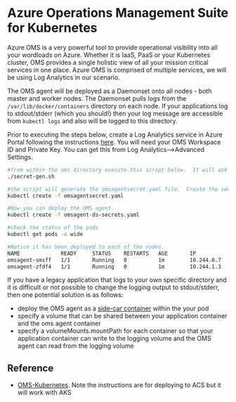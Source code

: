 # Azure Operations Management Suite for Kubernetes #

Azure OMS is a very powerful tool to provide operational visibility into all your wordloads on Azure.  Whether it is IaaS, PaaS or your Kubernetes cluster, OMS provides a single holistic view of all your mission critical services in one place.  Azure OMS is comprised of multiple services, we will be using Log Analytics in our scenario.

The OMS agent will be deployed as a Daemonset onto all nodes - both master and worker nodes.  The Daemonset pulls logs from the `/var/lib/docker/containers` directory on each node.  If your applications log to stdout/stderr (which you should!) then your log message are accessible from `kubectl logs` and also will be logged to this directory.

Prior to executing the steps below, create a Log Analytics service in Azure Portal following the instructions [here](https://docs.microsoft.com/en-us/azure/log-analytics/log-analytics-quick-collect-linux-computer).  You will need your OMS Workspace ID and Private Key.  You can get this from Log Analytics-->Advanced Settings.

```sh
#from within the oms directory execute this script below.  It will ask you for the OMS workspace ID and key.
./secret-gen.sh

#the script will generate the omsagentsecret.yaml file.  Create the secret on your cluster using this manifest.
kubectl create -f omsagentsecret.yaml

#Now you can deploy the OMS agent.
kubectl create -f omsagent-ds-secrets.yaml

#check the status of the pods
kubectl get pods -o wide

#Notice it has been deployed to each of the nodes.
NAME             READY     STATUS    RESTARTS   AGE       IP           NODE
omsagent-smsff   1/1       Running   0          1m        10.244.0.7   aks-nodepool1-30106593-1
omsagent-zfdf4   1/1       Running   0          1m        10.244.1.3   aks-nodepool1-30106593-0
```

If you have a legacy application that logs to your own specific directory and it is difficult or not possible to change the logging output to stdout/stderr, then one potential solution is as follows:

- deploy the OMS agent as a [side-car container](http://blog.kubernetes.io/2015/06/the-distributed-system-toolkit-patterns.html) within the your pod
- specify a volume that can be shared between your application container and the oms agent container
- specify a volumeMounts.mountPath for each container so that your application container can write to the logging volume and the OMS agent can read from the logging volume

## Reference ##

- [OMS-Kubernetes](https://github.com/Microsoft/OMS-docker/tree/master/Kubernetes). Note the instructions are for deploying to ACS but it will work with AKS

